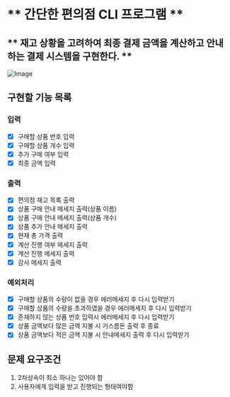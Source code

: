 # ** 간단한 편의점 CLI 프로그램 **
## ** 재고 상황을 고려하여 최종 결제 금액을 계산하고 안내하는 결제 시스템을 구현한다. **

![Image](https://github.com/user-attachments/assets/3ff4c429-9c85-4570-bf8e-8b56197e692e)

## 구현할 기능 목록

### 입력
- [X] 구매할 상품 번호 입력
- [X] 구매할 상품 개수 입력
- [X] 추가 구매 여부 입력
- [X] 최종 금액 입력

### 출력
- [X] 편의점 재고 목록 출력
- [X] 상품 구매 안내 메세지 출력(상품 이름)
- [X] 상품 구매 안내 메세지 출력(상품 개수)
- [X] 상품 추가 안내 메세지 출력
- [X] 현재 총 가격 출력
- [X] 계산 진행 여부 메세지 출력
- [X] 계산 진행 메세지 출력
- [X] 감사 메세지 출력

### 예외처리
- [X] 구매할 상품의 수량이 없을 경우 에러메세지 후 다시 입력받기
- [X] 구매할 상품의 수량을 초과하였을 경우 에러메세지 후 다시 입력받기
- [X] 존재하지 않는 상품 번호 입력시 에러메세지 후 다시 입력받기
- [X] 상품 금액보다 많은 금액 지불 시 거스름돈 출력 후 종료
- [X] 상품 금액보다 적은 금액 지불 시 안내메세지 출력 후 다시 입력받기

## 문제 요구조건
1. 2차상속이 최소 하나는 있어야 함
2. 사용자에게 입력을 받고 진행되는 형태여야함